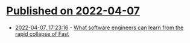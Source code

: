 # [Published on 2022-04-07](index.md)

* [2022-04-07, 17:23:16](https://news.ycombinator.com/item?id=30947595) - [What software engineers can learn from the rapid collapse of Fast](https://newsletter.pragmaticengineer.com/p/the-scoop-fast)
